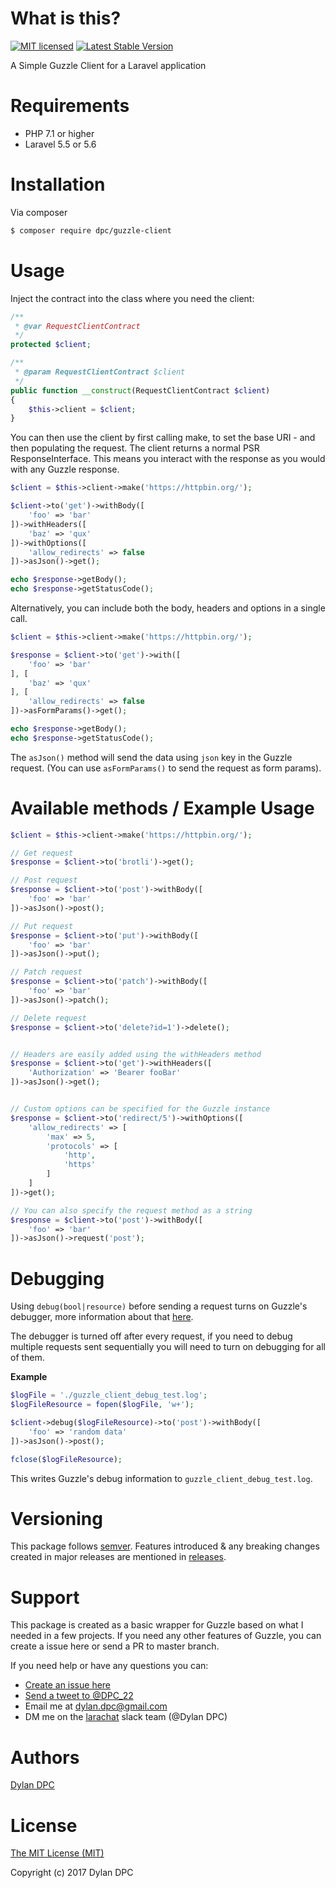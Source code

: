 # What is this?
[![MIT licensed](https://img.shields.io/badge/license-MIT-blue.svg)](./LICENSE)
<a href="https://packagist.org/packages/dpc/guzzle-client"><img src="https://poser.pugx.org/dpc/guzzle-client/v/stable.svg" alt="Latest Stable Version"></a>

A Simple Guzzle Client for a Laravel application

# Requirements
* PHP 7.1 or higher
* Laravel 5.5 or 5.6 

# Installation
Via composer
```bash
$ composer require dpc/guzzle-client
```

# Usage
Inject the contract into the class where you need the client:
```php
/**
 * @var RequestClientContract
 */
protected $client;

/**
 * @param RequestClientContract $client
 */
public function __construct(RequestClientContract $client)
{
    $this->client = $client;
}
```

You can then use the client by first calling make, to set the base URI - and then populating the request.
The client returns a normal PSR ResponseInterface. This means you interact with the response as you would with any Guzzle response.
```php
$client = $this->client->make('https://httpbin.org/');

$client->to('get')->withBody([
	'foo' => 'bar'
])->withHeaders([
	'baz' => 'qux'
])->withOptions([
	'allow_redirects' => false
])->asJson()->get();

echo $response->getBody();
echo $response->getStatusCode();
```

Alternatively, you can include both the body, headers and options in a single call.

```php
$client = $this->client->make('https://httpbin.org/');

$response = $client->to('get')->with([
    'foo' => 'bar'
], [
    'baz' => 'qux'
], [
    'allow_redirects' => false
])->asFormParams()->get();

echo $response->getBody();
echo $response->getStatusCode();
```

The `asJson()` method will send the data using `json` key in the Guzzle request. (You can use `asFormParams()` to send the request as form params).

# Available methods / Example Usage
```php
$client = $this->client->make('https://httpbin.org/');

// Get request
$response = $client->to('brotli')->get();

// Post request
$response = $client->to('post')->withBody([
	'foo' => 'bar'
])->asJson()->post();

// Put request
$response = $client->to('put')->withBody([
	'foo' => 'bar'
])->asJson()->put();

// Patch request
$response = $client->to('patch')->withBody([
	'foo' => 'bar'
])->asJson()->patch();

// Delete request
$response = $client->to('delete?id=1')->delete();


// Headers are easily added using the withHeaders method
$response = $client->to('get')->withHeaders([
	'Authorization' => 'Bearer fooBar'
])->asJson()->get();


// Custom options can be specified for the Guzzle instance
$response = $client->to('redirect/5')->withOptions([
	'allow_redirects' => [
		'max' => 5,
		'protocols' => [
			'http',
			'https'
		]
	]
])->get();

// You can also specify the request method as a string
$response = $client->to('post')->withBody([
	'foo' => 'bar'
])->asJson()->request('post');
```

# Debugging

Using `debug(bool|resource)` before sending a request turns on Guzzle's debugger, more information about that [here](http://docs.guzzlephp.org/en/stable/request-options.html#debug).

The debugger is turned off after every request, if you need to debug multiple requests sent sequentially you will need to turn on debugging for all of them.

**Example**

```php
$logFile = './guzzle_client_debug_test.log';
$logFileResource = fopen($logFile, 'w+');

$client->debug($logFileResource)->to('post')->withBody([
	'foo' => 'random data'
])->asJson()->post();

fclose($logFileResource);
```

This writes Guzzle's debug information to `guzzle_client_debug_test.log`.

# Versioning
This package follows [semver](http://semver.org/). Features introduced & any breaking changes created in major releases are mentioned in [releases](https://github.com/Dylan-DPC/guzzle-client/releases). 

# Support
This package is created as a basic wrapper for Guzzle based on what I needed in a few projects. If you need any other features of Guzzle, you can create a issue here or send a PR to master branch. 

If you need help or have any questions you can:
* [Create an issue here](https://github.com/Dylan-DPC/guzzle-client/issues/new)
* [Send a tweet to @DPC_22](https://twitter.com/DPC_22)
* Email me at dylan.dpc@gmail.com
* DM me on the [larachat](https://larachat.co/) slack team (@Dylan DPC)

# Authors
[Dylan DPC](https://github.com/Dylan-DPC)

# License
[The MIT License (MIT)](LICENSE)

Copyright (c) 2017 Dylan DPC
